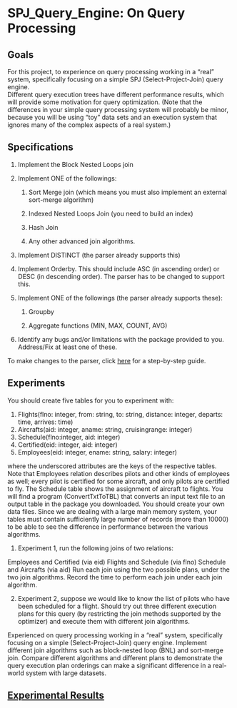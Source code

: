 # SPJ_Query_Engine: On Query Processing
 
 ## Goals
For this project, to experience on query processing working in a “real” system, specifically focusing on a simple SPJ (Select-Project-Join) query engine.  
  Different query execution trees have different performance results, which will provide some motivation for query optimization.  (Note that the differences in your simple query processing system will probably be minor, because you will be using “toy” data sets and an execution system that ignores many of the complex aspects of a real system.)


## Specifications

1. Implement the Block Nested Loops join

2. Implement ONE of the followings:

    1. Sort Merge join (which means you must also implement an external sort-merge algorithm)

    2. Indexed Nested Loops Join (you need to build an index)

    3. Hash Join

    4. Any other advanced join algorithms. 

3. Implement DISTINCT (the parser already supports this)

4. Implement Orderby. This should include ASC (in ascending order) or DESC (in descending order). The parser has to be changed to support this.

5. Implement ONE of the followings (the parser already supports these):

    1. Groupby

    2. Aggregate functions (MIN, MAX, COUNT, AVG)

6. Identify any bugs and/or limitations with the package provided to you. Address/Fix at least one of these.

To make changes to the parser, click [here](https://www.comp.nus.edu.sg/~tankl/cs3223/project/tutorial.htm) for a step-by-step guide.


## Experiments
You should create five tables for you to experiment with:

1. Flights(flno: integer, from: string, to: string, distance: integer, departs: time, arrives: time)
2. Aircrafts(aid: integer, aname: string, cruisingrange: integer)
3. Schedule(flno:integer, aid: integer)
4. Certified(eid: integer, aid: integer)
5. Employees(eid: integer, ename: string, salary: integer)

where the underscored attributes are the keys of the respective tables. Note that Employees relation describes pilots and other kinds of employees as well; every pilot is certified for some aircraft, and only pilots are certified to fly. The Schedule table shows the assignment of aircraft to flights. You will find a program (ConvertTxtToTBL) that converts an input text file to an output table in the package you downloaded. You should create your own data files. Since we are dealing with a large main memory system, your tables must contain sufficiently large number of records (more than 10000) to be able to see the difference in performance between the various algorithms.

1. Experiment 1, run the following joins of two relations:

Employees and Certified (via eid)
Flights and Schedule (via flno)
Schedule and Aircrafts (via aid)
Run each join using the two possible plans, under the two join algorithms. Record the time to perform each join under each join algorithm.

2. Experiment 2, suppose we would like to know the list of pilots who have been scheduled for a flight.  Should try out three different execution plans for this query (by restricting the join methods supported by the optimizer) and execute them with different join algorithms.

Experienced on query processing working in a “real” system, specifically focusing on a simple (Select-Project-Join) query engine. Implement different join algorithms such as block-nested loop (BNL) and sort-merge join. Compare different algorithms and different plans to demonstrate the query execution plan orderings can make a significant difference in a real-world system with large datasets.

## [Experimental Results](https://docs.google.com/document/d/1Djbe65YHOsSD56cEunUBW6Ow9LvOyD9BA6tzrDAW6bQ/edit?usp=sharing)
